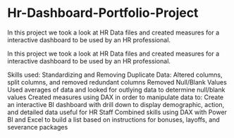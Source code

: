 # Hr-Dashboard-Portfolio-Project

In this project we took a look at HR Data files and created measures for a interactive dashboard to be used by an HR professional.


In this project we took a look at HR Data files and created measures for a interactive dashboard to be used by an HR professional. 

Skills used: 
  Standardizing and Removing Duplicate Data:
    Altered columns, split columns, and removed redundant columns 
  Removed Null/Blank Values 
    Used averages of data and looked for outlying data to determine null/blank values 
  Created measures using DAX in order to manipulate data to:
    Create an interactive BI dashboard with drill down to display demographic, action, and detailed data useful for HR Staff 
    Combined skills using DAX with Power BI and Excel to build a list based on instructions for bonuses, layoffs, and severance packages 

 
